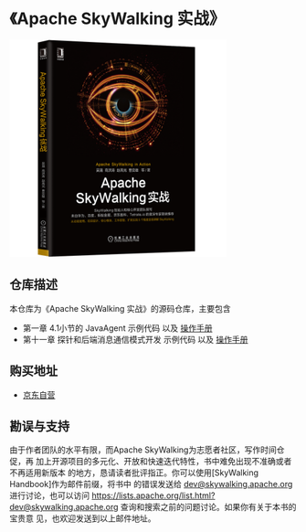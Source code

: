 《Apache SkyWalking 实战》
==========

<img src="book.png" height="380px"/>

## 仓库描述
本仓库为《Apache SkyWalking 实战》的源码仓库，主要包含
 - 第一章 4.1小节的 JavaAgent 示例代码 以及 [操作手册](handbook-chapter-1/README.md)
 - 第十一章 探针和后端消息通信模式开发 示例代码 以及 [操作手册](handbook-chapter-11/README.md)
 
## 购买地址
- [京东自营](https://item.jd.com/12923712.html)
 
## 勘误与支持
由于作者团队的水平有限，而Apache SkyWalking为志愿者社区，写作时间仓促，再 加上开源项目的多元化、开放和快速迭代特性，书中难免出现不准确或者不再适用新版本 的地方，恳请读者批评指正。你可以使用[SkyWalking Handbook]作为邮件前缀，将书中 的错误发送给 dev@skywalking.apache.org 进行讨论，也可以访问 https://lists.apache.org/list.html?dev@skywalking.apache.org 查询和搜索之前的问题讨论。如果你有关于本书的宝贵意 见，也欢迎发送到以上邮件地址。
